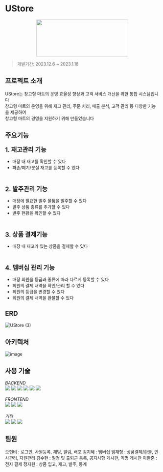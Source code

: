 # UStore

<p align="center">
<img src="https://github.com/hyeon0678/ustore/assets/115452850/d8678a8d-dbca-45da-8bc6-e6a715136904" width="300" height="120"/>
</p>

> 개발기간: 2023.12.6 ~ 2023.1.18


## 프로젝트 소개
UStore는 창고형 마트의 운영 효율성 향상과 고객 서비스 개선을 위한 통합 시스템입니다<br/>
창고형 마트의 운영을 위해 재고 관리, 주문 처리,
매출 분석, 고객 관리 등 다양한 기능을 제공하여<br/>
창고형 마트의 경영을 지원하기 위해 만들었습니다

## 주요기능
<span style="font-size: 20px;">__1. 재고관리 기능__</span><br/>
- 매장 내 재고를 확인할 수 있다
- 파손/폐기/분실 재고를 등록할 수 있다
<br/>

<span style="font-size: 20px;">__2. 발주관리 기능__</span><br/>
- 매장에 필요한 발주 물품을 발주할 수 있다
- 발주 상품 종류를 추가할 수 있다
- 발주 현황을 확인할 수 있다
<br/>

<span style="font-size: 20px;">__3. 상품 결제기능__</span><br/>
- 매장 내 재고가 있는 상품을 결제할 수 있다

<br/>

<span style="font-size: 20px;">__4. 멤버십 관리 기능__</span><br/>
- 매장 회원을 등급과 종류에 따라 다르게 등록할 수 있다
- 회원의 결제 내역을 확인/관리 할 수 있다
- 회원의 등급을 변경할 수 있다
- 회원의 결제 내역을 환불할 수 있다

## ERD
![UStore (3)](https://github.com/hyeon0678/ustore/assets/115452850/1052b428-2c8c-4e3e-8638-15729aa8cc74)

## 아키텍처
![image](https://github.com/hyeon0678/ustore/assets/115452850/ca7cc9a0-b954-4e77-9df3-3c576129d88f)

## 사용 기술
_BACKEND_
<br/>
<img src="https://img.shields.io/badge/JAVA-FF3300?style=for-the-badge&logo=java&logoColor=white"> 
<img src="https://img.shields.io/badge/springboot-6DB33F?style=for-the-badge&logo=spring&logoColor=white">
<img src="https://img.shields.io/badge/mybatis-007396?style=for-the-badge&logo=mybatis&logoColor=white">
<img src="https://img.shields.io/badge/mariaDB-003545?style=for-the-badge&logo=mariaDB&logoColor=white">
<img src="https://img.shields.io/badge/Amazon Ec2-FF9900?style=for-the-badge&logo=AmazonEc2&logoColor=white">
<img src="https://img.shields.io/badge/Amazon RDS-527FFF?style=for-the-badge&logo=AmazonRDS&logoColor=white">
<br/>
<br/>
_FRONTEND_
<br/>
  <img src="https://img.shields.io/badge/bootstrap-7952B3?style=for-the-badge&logo=bootstrap&logoColor=white"> 
  <img src="https://img.shields.io/badge/javascript-F7DF1E?style=for-the-badge&logo=javascript&logoColor=black"> 
  <img src="https://img.shields.io/badge/jquery-0769AD?style=for-the-badge&logo=jquery&logoColor=white">
<br/>
<br/>
_기타_
<br/>
<img src="https://img.shields.io/badge/github-181717?style=for-the-badge&logo=github&logoColor=white">
<img src="https://img.shields.io/badge/git-F05032?style=for-the-badge&logo=git&logoColor=white">
<img src="https://img.shields.io/badge/Docker-2496ED?style=for-the-badge&logo=Docker&logoColor=white">

## 팀원
오현비 : 로그인, 사원등록, 채팅, 알림, 배포 
김지혜 : 멤버십 
임재형 : 상품결제/환불, 인사관리, 자원관리
김수현 : 일정 및 출퇴근 등록, 공지사항 게시판, 익명 게시판
이한준 : 전자 결제
정지원 : 상품 입고, 재고, 발주, 통계
